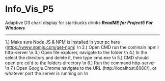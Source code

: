 # Info_Vis_P5
Adaptive D3 chart display for startbucks drinks
*******************************ReadME for Project5*******************************
***********************************For Windows***********************************
*********************************************************************************

1.) Make sure Node JS & NPM is installed in your pc here (https://www.npmjs.com/get-npm) \n
2.) Open CMD run the commain npm i http-server \n
3.) Open file explorer, navigate to the folder \n
4.) In the select the directory and delete it, then type cmd.exe \n
5.) CMD should open pre cd'd to the folders directory \n
6.) Run the command http-server \n
7.) Open Google Chrome navigate to the URL (http://localhost:8080/), or whatever port the server is running on \n
